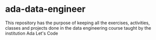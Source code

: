 # ada-data-engineer

This repository has the purpose of keeping all the exercises, activities, classes and projects done in the data engineering course taught by the institution Ada Let's Code

